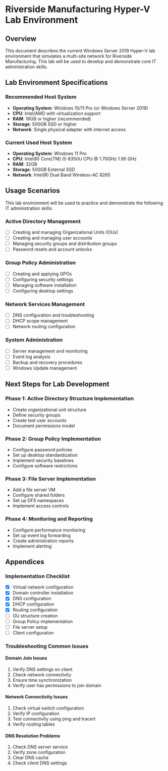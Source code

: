 # Riverside Manufacturing Hyper-V Lab Environment

## Overview
This document describes the current Windows Server 2019 Hyper-V lab environment that simulates a multi-site network for Riverside Manufacturing. This lab will be used to develop and demonstrate core IT administration skills.

## Lab Environment Specifications

### Recommended Host System
- **Operating System**: Windows 10/11 Pro (or Windows Server 2019)
- **CPU**: Intel/AMD with virtualization support
- **RAM**: 16GB or higher (recommended)
- **Storage**: 500GB SSD or higher
- **Network**: Single physical adapter with internet access

### Current Used Host System
- **Operating System**: Windows 11 Pro
- **CPU**: Intel(R) Core(TM) i5-8350U CPU @ 1.70GHz   1.90 GHz
- **RAM**: 32GB
- **Storage**: 500GB External SSD
- **Network**: Intel(R) Dual Band Wireless-AC 8265

## Usage Scenarios
This lab environment will be used to practice and demonstrate the following IT administration skills:

### Active Directory Management
- [ ] Creating and managing Organizational Units (OUs)
- [ ] Creating and managing user accounts
- [ ] Managing security groups and distribution groups
- [ ] Password resets and account unlocks

### Group Policy Administration
- [ ] Creating and applying GPOs
- [ ] Configuring security settings
- [ ] Managing software installation
- [ ] Configuring desktop settings

### Network Services Management
- [ ] DNS configuration and troubleshooting
- [ ] DHCP scope management
- [ ] Network routing configuration

### System Administration
- [ ] Server management and monitoring
- [ ] Event log analysis
- [ ] Backup and recovery procedures
- [ ] Windows Update management

## Next Steps for Lab Development

### Phase 1: Active Directory Structure Implementation
- Create organizational unit structure
- Define security groups
- Create test user accounts
- Document permissions model

### Phase 2: Group Policy Implementation
- Configure password policies
- Set up desktop standardization
- Implement security baselines
- Configure software restrictions

### Phase 3: File Server Implementation
- Add a file server VM
- Configure shared folders
- Set up DFS namespaces
- Implement access controls

### Phase 4: Monitoring and Reporting
- Configure performance monitoring
- Set up event log forwarding
- Create administration reports
- Implement alerting

## Appendices

### Implementation Checklist
- [x] Virtual network configuration
- [x] Domain controller installation
- [x] DNS configuration
- [x] DHCP configuration
- [x] Routing configuration
- [ ] OU structure creation
- [ ] Group Policy implementation
- [ ] File server setup
- [ ] Client configuration

### Troubleshooting Common Issues
#### Domain Join Issues
1. Verify DNS settings on client
2. Check network connectivity
3. Ensure time synchronization
4. Verify user has permissions to join domain

#### Network Connectivity Issues
1. Check virtual switch configuration
2. Verify IP configuration
3. Test connectivity using ping and tracert
4. Verify routing tables

#### DNS Resolution Problems
1. Check DNS server service
2. Verify zone configuration
3. Clear DNS cache
4. Check client DNS settings